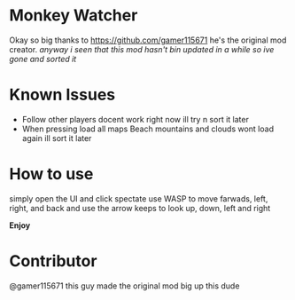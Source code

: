 # Monkey Watcher
Okay so big thanks to https://github.com/gamer115671
he's the original mod creator.
*anyway i seen that this mod hasn't bin updated in a while so ive gone and sorted it*

# Known Issues

- Follow other players docent work right now ill try n sort it later
- When pressing load all maps Beach mountains and clouds wont load again ill sort it later

# How to use
simply open the UI and click spectate use 
WASP to move farwads, left, right, and back 
and use the arrow keeps to look 
up, down, left and right 

**Enjoy**

# Contributor
@gamer115671
this guy made the original mod big up this dude
